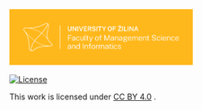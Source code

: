 
<a href="https://www.fri.uniza.sk/" target="_blank">
  <img width="auto" height="100" src="https://raw.githubusercontent.com/bksivn/Hello/main/Logo_FRI_UNIZA_horizontalne_farebne_s_pozadim_s_ochrannou_zonou_EN.svg">
</a>













[![License](https://img.shields.io/static/v1?label=License&message=CC%20BY%204.0&color=lightgray&style=flat-square "License: CC BY 4.0")](http://creativecommons.org/licenses/by/4.0/)

<p>This work is licensed under
  <a href="http://creativecommons.org/licenses/by/4.0/"target="_blank">CC BY 4.0</a> .
</p>
